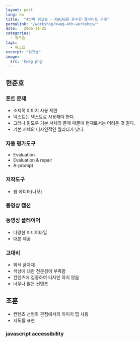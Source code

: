 ```yaml
---
layout: post
lang: ko
title:  "4번째 워크숍 - KWCAG를 준수한 웹사이트 구축"
permalink: "/workshop/kwag-4th-workshop/"
date:   2006-11-25
categories:
  - 워크숍
tags:
  - 워크숍
excerpt: "워크숍"
image:
  src: 'kwag.png'
---
```


## 현준호

### 폰트 문제

  * 소제목 이미지 사용 제한
  * 텍스트는 텍스트로 사용해야 한다.
  * 그러나 윈도우 기본 서체의 문제 때문에 현재로서는 어려운 것 같다.
  * 기본 서체의 디자인적인 퀄리티가 낮다.

### 자동 평가도구

  * Evaluation
  * Evaluation & repair
  * A-prompt

### 저작도구

  * 웹 에디터(나모)

### 동영상 캡션

### 동영상 플레이어

  * 다양한 미디어타입
  * 대본 제공

### 고대비

  * 회색 글자체
  * 색상에 대한 전문성이 부족함
  * 컨텐츠에 집중하여 디자인 하지 않음
  * 너무나 많은 컨텐츠

## 조훈

  * 컨텐츠 선형화 관점에서의 이미지 맵 사용
  * 지도를 표현

### javascript accessibility